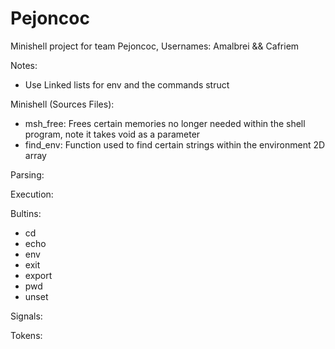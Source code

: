 # Pejoncoc
Minishell project for team Pejoncoc, Usernames: Amalbrei &amp;&amp; Cafriem

Notes:
- Use Linked lists for env and the commands struct

Minishell (Sources Files):
- msh_free: Frees certain memories no longer needed within the shell program, note it takes void as a parameter
- find_env: Function used to find certain strings within the environment 2D array

Parsing:

Execution:

Bultins:
- cd
- echo
- env
- exit
- export
- pwd
- unset

Signals:

Tokens: